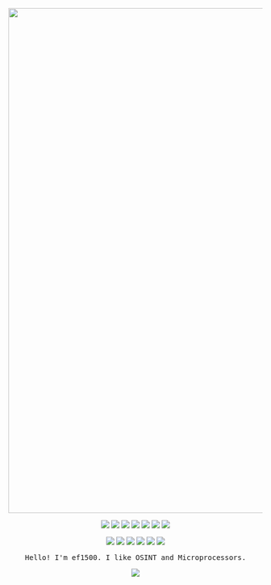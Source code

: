 <p align="center">
  <img src="https://imgur.com/i9Nk85i.png" width="1000">
</p>

<p align="center">
  <img src="https://img.shields.io/badge/-x86-007396?style=flat-square&logo=x86&logoColor=white">
  <img src="https://img.shields.io/badge/-C-00599C?style=flat-square&logo=C&logoColor=white">
  <img src="https://img.shields.io/badge/-C++-00599C?style=flat-square&logo=C%2B%2B&logoColor=white">
  <img src="https://img.shields.io/badge/-Python-3776AB?style=flat-square&logo=Python&logoColor=white">
  <img src="https://img.shields.io/badge/-Ruby-CC342D?style=flat-square&logo=Ruby&logoColor=white">
  <img src="https://img.shields.io/badge/-Batch-000000?style=flat-square&logo=Windows%20Terminal&logoColor=white">
  <img src="https://img.shields.io/badge/-VBScript-333333?style=flat-square">
</p>

<p align="center">
  <img src="https://img.shields.io/badge/-Malware%20Analysis-ED1C24?style=flat-square">
  <img src="https://img.shields.io/badge/-Low--Level%20Programming-333333?style=flat-square">
  <img src="https://img.shields.io/badge/-OSINT-00BFFF?style=flat-square">
  <img src="https://img.shields.io/badge/-Microprocessor%20Design-DC143C?style=flat-square">
  <img src="https://img.shields.io/badge/-Cybersecurity-00008B?style=flat-square">
  <img src="https://img.shields.io/badge/-Embedded%20Systems-008000?style=flat-square">
</p>


<!-- Introduction -->
<p align="center">
  <samp>
  Hello! I'm ef1500. I like OSINT and Microprocessors.
  </samp>
</p>


<!-- GITHUB STATS -->
<p align="center">
  <img src="https://github-readme-stats.vercel.app/api?username=ef1500&show_icons=true&theme=aura">
</p>

